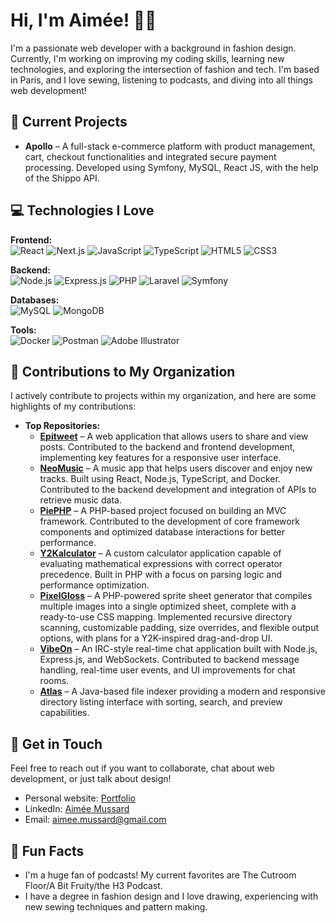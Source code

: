 # Hi, I'm Aimée! 👋🌱

I'm a passionate web developer with a background in fashion design. Currently, I'm working on improving my coding skills, learning new technologies, and exploring the intersection of fashion and tech. I'm based in Paris, and I love sewing, listening to podcasts, and diving into all things web development!

## 🔭 Current Projects

- **Apollo** – A full-stack e-commerce platform with product management, cart, checkout functionalities and integrated secure payment processing. Developed using Symfony, MySQL, React JS, with the help of the Shippo API.

## 💻 Technologies I Love

**Frontend:**  
![React](https://img.shields.io/badge/React-61DAFB?style=flat&logo=react&logoColor=black)
![Next.js](https://img.shields.io/badge/Next.js-000000?style=flat&logo=nextdotjs&logoColor=white)
![JavaScript](https://img.shields.io/badge/JavaScript-F7DF1E?style=flat&logo=javascript&logoColor=black)
![TypeScript](https://img.shields.io/badge/TypeScript-3178C6?style=flat&logo=typescript&logoColor=white)
![HTML5](https://img.shields.io/badge/HTML5-E34F26?style=flat&logo=html5&logoColor=white)
![CSS3](https://img.shields.io/badge/CSS3-1572B6?style=flat&logo=css3&logoColor=white)

**Backend:**  
![Node.js](https://img.shields.io/badge/Node.js-339933?style=flat&logo=node.js&logoColor=white)
![Express.js](https://img.shields.io/badge/Express.js-000000?style=flat&logo=express&logoColor=white)
![PHP](https://img.shields.io/badge/PHP-777BB4?style=flat&logo=php&logoColor=white)
![Laravel](https://img.shields.io/badge/Laravel-FF2D20?style=flat&logo=laravel&logoColor=white)
![Symfony](https://img.shields.io/badge/Symfony-000000?style=flat&logo=symfony&logoColor=white)

**Databases:**  
![MySQL](https://img.shields.io/badge/MySQL-4479A1?style=flat&logo=mysql&logoColor=white)
![MongoDB](https://img.shields.io/badge/MongoDB-47A248?style=flat&logo=mongodb&logoColor=white)

**Tools:**  
![Docker](https://img.shields.io/badge/Docker-2496ED?style=flat&logo=docker&logoColor=white)
![Postman](https://img.shields.io/badge/Postman-FF6C37?style=flat&logo=postman&logoColor=white)
![Adobe Illustrator](https://img.shields.io/badge/Adobe_Illustrator-FF9A00?style=flat&logo=adobe-illustrator&logoColor=white)


## 🚀 Contributions to My Organization

I actively contribute to projects within my organization, and here are some highlights of my contributions:

- **Top Repositories:**  
  - [**Epitweet**](https://github.com/aimeemussard/Epitweet.git) – A web application that allows users to share and view posts. Contributed to the backend and frontend development, implementing key features for a responsive user interface.  
  - [**NeoMusic**](https://github.com/aimeemussard/NeoMusic.git) – A music app that helps users discover and enjoy new tracks. Built using React, Node.js, TypeScript, and Docker. Contributed to the backend development and integration of APIs to retrieve music data.  
  - [**PiePHP**](https://github.com/aimeemussard/PiePHP.git) – A PHP-based project focused on building an MVC framework. Contributed to the development of core framework components and optimized database interactions for better performance.  
  - [**Y2Kalculator**](https://github.com/aimeemussard/Y2Kalculator.git) – A custom calculator application capable of evaluating mathematical expressions with correct operator precedence. Built in PHP with a focus on parsing logic and performance optimization.  
  - [**PixelGloss**](https://github.com/aimeemussard/PixelGloss.git) – A PHP-powered sprite sheet generator that compiles multiple images into a single optimized sheet, complete with a ready-to-use CSS mapping. Implemented recursive directory scanning, customizable padding, size overrides, and flexible output options, with plans for a Y2K-inspired drag-and-drop UI.
  - [**VibeOn**](https://github.com/aimeemussard/Vibeon.git) – An IRC-style real-time chat application built with Node.js, Express.js, and WebSockets. Contributed to backend message handling, real-time user events, and UI improvements for chat rooms.
  - [**Atlas**](https://github.com/aimeemussard/Atlas.git) – A Java-based file indexer providing a modern and responsive directory listing interface with sorting, search, and preview capabilities.


## 💬 Get in Touch

Feel free to reach out if you want to collaborate, chat about web development, or just talk about design!

- Personal website: [Portfolio](www.aimee-mussard.com)
- LinkedIn: [Aimée Mussard](www.linkedin.com/in/aimeemussard)
- Email: [aimee.mussard@gmail.com](mailto:aimee.mussard@gmail.com)


## 🌸 Fun Facts 

- I'm a huge fan of podcasts! My current favorites are The Cutroom Floor/A Bit Fruity/the H3 Podcast.
- I have a degree in fashion design and I love drawing, experiencing with new sewing techniques and pattern making.

<!--## My GitHub Stats

![Aimée's GitHub Stats](https://github-readme-stats.vercel.app/api?username=aimeemussard&show_icons=true&count_private=true&hide_title=true)

**aimeemussard/aimeemussard** is a ✨ _special_ ✨ repository because its `README.md` (this file) appears on your GitHub profile.

Here are some ideas to get you started:

-  I’m currently working on ...
-  I’m currently learning ...
- 👯 I’m looking to collaborate on ...
- 🤔 I’m looking for help with ...
- Ask me about ...
- 📫 How to reach me: ...
- 😄 Pronouns: ...
- ⚡ Fun fact: ...
-->
